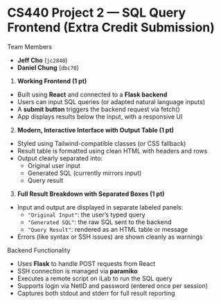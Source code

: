 # CS440 Project 2 — SQL Query Frontend (Extra Credit Submission)

Team Members
- **Jeff Cho** (`jc2848`)  
- **Daniel Chung** (`dbc70`)  

1. **Working Frontend (1 pt)**
- Built using **React** and connected to a **Flask backend**
- Users can input SQL queries (or adapted natural language inputs)
- A **submit button** triggers the backend request via fetch()
- App displays results below the input, with a responsive UI

2. **Modern, Interactive Interface with Output Table (1 pt)**
- Styled using Tailwind-compatible classes (or CSS fallback)
- Result table is formatted using clean HTML with headers and rows
- Output clearly separated into:
  - Original user input
  - Generated SQL (currently mirrors input)
  - Query result

3. **Full Result Breakdown with Separated Boxes (1 pt)**
- Input and output are displayed in separate labeled panels:
  - `"Original Input"`: the user’s typed query
  - `"Generated SQL"`: the raw SQL sent to the backend
  - `"Query Result"`: rendered as an HTML table or message
- Errors (like syntax or SSH issues) are shown cleanly as warnings

Backend Functionality
- Uses **Flask** to handle POST requests from React
- SSH connection is managed via **paramiko**
- Executes a remote script on iLab to run the SQL query
- Supports login via NetID and password (entered once per session)
- Captures both stdout and stderr for full result reporting